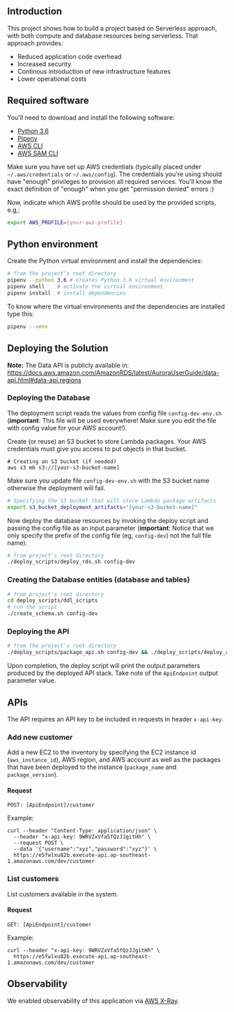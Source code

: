 ## Introduction

This project shows how to build a project based on Serverless approach, with both compute and database resources being serverless. That approach provides:
* Reduced application code overhead
* Increased security
* Continous introduction of new infrastructure features
* Lower operational costs

## Required software

You'll need to download and install the following software:

* [Python 3.6](https://www.python.org/downloads/)
* [Pipenv](https://pypi.org/project/pipenv/)
* [AWS CLI](https://aws.amazon.com/cli/)
* [AWS SAM CLI](https://docs.aws.amazon.com/serverless-application-model/latest/developerguide/serverless-sam-cli-install.html)

Make sure you have set up AWS credentials (typically placed under `~/.aws/credentials` or `~/.aws/config`). The credentials you're using should have "enough" privileges to provision all required services. You'll know the exact definition of "enough" when you get "permission denied" errors :)

Now, indicate which AWS profile should be used by the provided scripts, e.g,:

```bash
export AWS_PROFILE=[your-aws-profile]
```

## Python environment

Create the Python virtual environment and install the dependencies:

```bash
# from the project's root directory
pipenv --python 3.6 # creates Python 3.6 virtual environment
pipenv shell    # activate the virtual environment
pipenv install  # install dependencies
```

To know where the virtual environments and the dependencies are installed type this:

```bash
pipenv --venv
```

## Deploying the Solution

**Note:** The Data API is publicly available in: https://docs.aws.amazon.com/AmazonRDS/latest/AuroraUserGuide/data-api.html#data-api.regions


### Deploying the Database

The deployment script reads the values from config file ```config-dev-env.sh``` (__important__: This file will be used everywhere! Make sure you edit the file with config value for your AWS account!).

Create (or reuse) an S3 bucket to store Lambda packages. Your AWS credentials must give you access to put objects in that bucket.

```
# Creating an S3 bucket (if needed)
aws s3 mb s3://[your-s3-bucket-name]
```

Make sure you update file `config-dev-env.sh` with the S3 bucket name otherwise the deployment will fail.

```bash
# Specifying the S3 bucket that will store Lambda package artifacts
export s3_bucket_deployment_artifacts="[your-s3-bucket-name]"
```

Now deploy the database resources by invoking the deploy script and passing the config file as an input parameter (__important__: Notice that we only specify the prefix of the config file (eg, `config-dev`) not the full file name).

```bash
# from project's root directory
./deploy_scripts/deploy_rds.sh config-dev
```

### Creating the Database entities (database and tables)

```bash
# from project's root directory
cd deploy_scripts/ddl_scripts
# run the script
./create_schema.sh config-dev
```

### Deploying the API

```bash
# from the project's root directory
./deploy_scripts/package_api.sh config-dev && ./deploy_scripts/deploy_api.sh config-dev
```

Upon completion, the deploy script will print the output parameters produced by the deployed API stack. Take note of the ```ApiEndpoint``` output parameter value.

## APIs

The API requires an API key to be included in requests in header ```x-api-key```.

### Add new customer

Add a new EC2 to the inventory by specifying the EC2 instance id (```aws_instance_id```), AWS region, and AWS account as well as the packages that have been deployed to the instance (```package_name``` and ```package_version```).

#### Request

```POST: [ApiEndpoint]/customer```

Example:

```
curl --header "Content-Type: application/json" \
  --header "x-api-key: 9WRVZxVfa5fQzJJgitHh" \
  --request POST \
  --data '{"username":"xyz","password":"xyz"}' \
  https://e5fwlxu82b.execute-api.ap-southeast-1.amazonaws.com/dev/customer
```

### List customers

List customers available in the system.

#### Request

```GET: [ApiEndpoint]/customer```

Example:
```
curl --header "x-api-key: 9WRVZxVfa5fQzJJgitHh" \
  https://e5fwlxu82b.execute-api.ap-southeast-1.amazonaws.com/dev/customer
```

## Observability

We enabled observability of this application via [AWS X-Ray](https://aws.amazon.com/xray/).